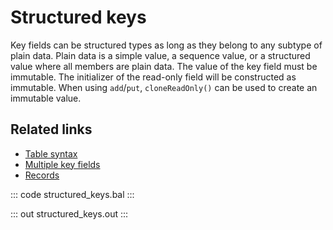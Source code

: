 # Structured keys

Key fields can be structured types as long as they belong to any subtype of plain data. Plain data is a simple value, a sequence value, or a structured value where all members are plain data. The value of the key field must be immutable. The initializer of the read-only field will be constructed as immutable. When using `add`/`put`, `cloneReadOnly()` can be used to create an immutable value.

## Related links
- [Table syntax](/learn/by-example/table-syntax/)
- [Multiple key fields](/learn/by-example/multiple-key-fields/)
- [Records](/learn/by-example/records/)

::: code structured_keys.bal :::

::: out structured_keys.out :::